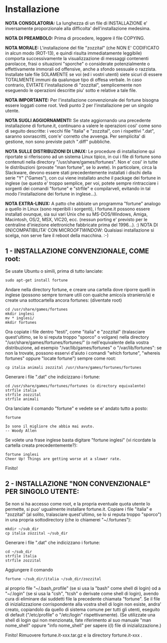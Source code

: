 # Installazione

**NOTA CONSOLATORIA:** La lunghezza di un file di INSTALLAZIONE e' inversamente proporzionale alla difficolta' dell'installazione medesima.

**NOTA DI PREAMBOLO:** Prima di procedere, leggere il file COPYING.

**NOTA MORALE:** L'installazione del file "zozzital" (che NON E' CODIFICATO in alcun modo (ROT-13), e quindi risulta immediatamente leggibile) comporta successivamente la visualizzazione di messaggi contenenti parolacce, frasi o situazioni "sporche" o considerate potenzialmente o effettivamente immorali od offensive, anche a sfondo sessuale o razzista. Installate tale file SOLAMENTE se voi (ed i vostri utenti) siete sicuri di essere TOTALMENTE immuni da qualunque tipo di offesa verbale. In caso contrario, EVITATE l'installazione di "zozzital", semplicemente non eseguendo le operazioni descritte piu' sotto e relative a tale file.

**NOTA IMPORTANTE:** Per l'installazione convenzionale dei fortune bisogna essere loggati come root. Vedi punto 2 per l'installazione per un singolo utente.

**NOTA SUGLI AGGIORNAMENTI:** Se state aggiornando una precedente installazione di fortune.it, continuano a valere le operazioni cosi' come sono di seguito descritte: i vecchi file "italia" e "zozzital", con i rispettivi ".dat", saranno sovrascritti, com'e' corretto che avvenga. Per semplicita' di gestione, non sono previste patch ".diff" pubbliche.

**NOTA SULLE DISTRIBUZIONI DI LINUX:** Le procedure di installazione qui riportate si riferiscono ad un sistema Linux tipico, in cui i file di fortune sono contenuti nella directory "/usr/share/games/fortunes". Non e' cosi' in tutte le distribuzioni (provate "man fortune", se lo avete). In particolare, circa la Slackware, devono essere stati precedentemente installati i dischi della serie "Y" ("Games"), con cui viene installato anche il package dei fortune in inglese (se questo e' troppo semplice, per voi, potete sempre rintracciare i sorgenti dei comandi "fortune" e "strfile" e compilarveli, evitando in tal modo l'installazione dei fortune in inglese...).

**NOTA EXTRA-LINUX:** A patto che abbiate un programma "fortune" analogo a quello in Linux (sono reperibili i sorgenti), i fortune.it possono essere installati ovunque, sia sui vari Unix che su MS-DOS/Windows, Amiga, Macintosh, OS/2, MSX, VIC20, ecc. (nessun porting e' previsto per le centraline d'iniezione elettroniche fabbricate prima del 1996...). :) NOTA DI (IN)COMPATIBILITA' CON MICRO$OFT WINDOW$: Qualsiasi installazione si scelga, non serve fare il reboot della macchina. :-)


## 1 - INSTALLAZIONE CONVENZIONALE, COME root:

Se usate Ubuntu o simili, prima di tutto lanciate:

    sudo apt-get install fortune

Andare nella directory fortune, e creare una cartella dove riporre quelli in inglese (possono sempre tornare utili con qualche amico/a straniero/a) e create una sottocartella ancora fortunes: (diventate root)

    cd /usr/share/games/fortunes
    mkdir inglesi
    mv * inglesi/
    mkdir fortunes

Ora copiate i file dentro "testi", come "italia" e "zozzital" (tralasciare quest'ultimo, se lo si reputa troppo "sporco" o volgare) nella directory "/usr/share/games/fortunes/fortunes/" (o nell'equivalente della vostra distribuzione, ad esempio "/var/lib/games/fortunes" o "/var/lib/fortunes": se non la trovate, possono esservi d'aiuto i comandi "which fortune", "whereis fortunes" oppure "locate fortune") sempre come root:

    cp italia animali zozzital /usr/share/games/fortunes/fortunes

Generare i file ".dat" che indicizzano i fortune:

    cd /usr/share/games/fortunes/fortunes (o directory equivalente)
    strfile italia
    strfile zozzital
    strfile animali

Ora lanciate il comando "fortune" e vedete se e' andato tutto a posto:

    fortune
    
    Io sono il migliore che abbia mai avuto.
    -- Woody Allen

Se volete una frase inglese basta digitare "fortune inglesi" (vi ricordate la cartella creata precedentemente?):

    fortune inglesi
    Cheer Up! Things are getting worse at a slower rate.

Finito!

## 2 - INSTALLAZIONE "NON CONVENZIONALE" PER SINGOLO UTENTE:

Se non si ha accesso come root, e la propria eventuale quota utente lo permette, si puo' ugualmente installare fortune.it. Copiare i file "italia" e "zozzital" (al solito, tralasciare quest'ultimo, se lo si reputa troppo "sporco") in una propria sottodirectory (che io chiamerei "~/.fortunes"):

    mkdir ~/sub_dir
    cp italia zozzital ~/sub_dir

Generare i file ".dat" che indicizzano i fortune:

    cd ~/sub_dir
    strfile italia
    strfile zozzital

Aggiungere il comando

    fortune ~/sub_dir/italia ~/sub_dir/zozzital

al proprio file "\~/.bash_profile" (se si usa la "bash" come shell di login) od a "\~/.login" (se si usa la "csh", "tcsh" o derivate come shell di login), avendo cura di eliminare dai suddetti file la precedente chiamata "fortune". Se il file di inizializzazione corrispondente alla vostra shell di login non esiste, andra' creato, copiandolo da quello di sistema comune per tutti gli utenti, eseguito di default ("/etc/profile" o "/etc/login" rispettivamente). (Se utilizzate una shell di login qui non menzionata, fate riferimento al suo manuale "man nome_shell" oppure "info nome_shell" per sapere i(l) file di inizializzazione.)

Finito! Rimuovere fortune.it-xxx.tar.gz e la directory fortune.it-xxx . 
